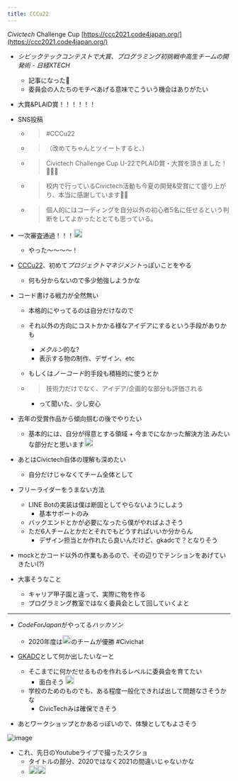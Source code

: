 ```yaml
---
title: CCCu22
---
```


*Civictech* Challenge Cup
[https://ccc2021.code4japan.org/](https://ccc2021.code4japan.org/)

* *シビックテックコンテストで大賞、プログラミング初挑戦中高生チームの開発術 - 日経XTECH*
  
  * 記事になった🙌
  * 委員会の人たちのモチベあげる意味でこういう機会はありがたい
* 大賞&PLAID賞！！！！！！

* SNS投稿
  
  * 
     > 
     > \#CCCu22
  
  * 
     > 
     > （改めてちゃんとツイートすると、）
  
  * 
     > 
     > Civictech Challenge Cup U-22でPLAID賞・大賞を頂きました！🙏🙏🙏
  
  * 
     > 
     > 校内で行っているCivictech活動も今夏の開発&受賞にて盛り上がり、本当に感謝しています🙇‍♂️
  
  * 
     > 
     > 個人的にはコーディングを自分以外の初心者5名に任せるという判断をしてよかったととても思っている。

* 一次審査通過！！！<img src='https://scrapbox.io/api/pages/blu3mo-public/blu3mo/icon' alt='blu3mo.icon' height="19.5"/>
  
  * やった〜〜〜〜！
* [CCCu22](CCCu22.md)、初めて*プロジェクトマネジメント*っぽいことをやる
  
  * 何も分からないので多少勉強しようかな
* コード書ける戦力が全然無い
  
  * 本格的にやってるのは自分だけなので
  * それ以外の方向にコストかかる様なアイデアにするという手段がありかも
    * *メクルン*的な?
    * 表示する物の制作、デザイン、etc
  * もしくは*ノーコード*的手段も積極的に使うとか
  * 
     > 
     > 技術力だけでなく、アイデア/企画的な部分も評価される
    
    * って聞いた、少し安心
* 去年の受賞作品から傾向掴むの後でやりたい
  
  * 基本的には、自分が得意とする領域 + 今までになかった解決方法 みたいな部分だと思います<img src='https://scrapbox.io/api/pages/blu3mo-public/tkgshn/icon' alt='tkgshn.icon' height="19.5"/>
* あとはCivictech自体の理解も深めたい
  
  * 自分だけじゃなくてチーム全体として
* フリーライダーをうまない方法
  
  * LINE Botの実装は僕は断固としてやらないようにしよう
    * 基本サポートのみ
  * バックエンドとかが必要になったら僕がやればよさそう
  * ただ6人チームとかだとそれでもどうすればいいか分からん
    * デザイン担当とか作れたら良いんだけど、gkadcで？となりそう
* mockとかコード以外の作業もあるので、その辺りでテンションをあげていきたい(?)

* 大事そうなこと
  
  * キャリア甲子園と違って、実際に物を作る
  * プログラミング教室ではなく委員会として回していくよと

---

* *CodeForJapan*がやってる*ハッカソン*
  
  * 2020年度は<img src='https://scrapbox.io/api/pages/blu3mo-public/tkgshn/icon' alt='tkgshn.icon' height="19.5"/>のチームが優勝 #Civichat
* [GKADC](GKADC.md)として何か出したいなーと
  
  * そこまでに何かだせるものを作れるレベルに委員会を育てたい
    * 面白そう <img src='https://scrapbox.io/api/pages/blu3mo-public/aka/icon' alt='aka.icon' height="19.5"/>
  * 学校のためのものでも、ある程度一般化できれば出して問題なさそうかな
    * CivicTechみは確保できそう
* あとワークショップとかあるっぽいので、体験としてもよさそう

![image](https://gyazo.com/ad1738a1d6ced912e7308a90bf09367d/thumb/1000)

* これ、先日のYoutubeライブで撮ったスクショ
  * タイトルの部分、2020ではなく2021の間違いじゃないかな
  * <img src='https://scrapbox.io/api/pages/icons2/tashikani/icon' alt='/icons2/tashikani.icon' height="19.5"/><img src='https://scrapbox.io/api/pages/blu3mo-public/tkgshn/icon' alt='tkgshn.icon' height="19.5"/>
